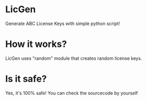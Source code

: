 # LicGen
Generate ABC License Keys with simple python script!

# How it works?

LicGen uses "random" module that creates random license keys.

# Is it safe?

Yes, it's 100% safe! You can check the sourcecode by yourself
